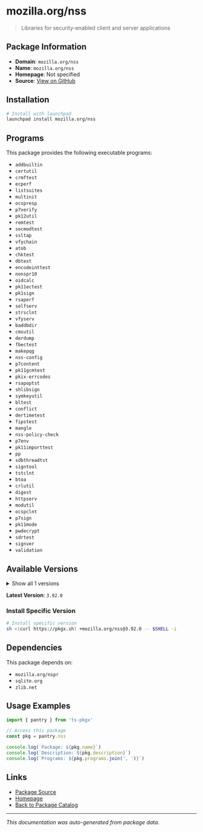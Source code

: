 # mozilla.org/nss

> Libraries for security-enabled client and server applications

## Package Information

- **Domain**: `mozilla.org/nss`
- **Name**: `mozilla.org/nss`
- **Homepage**: Not specified
- **Source**: [View on GitHub](https://github.com/pkgxdev/pantry/tree/main/projects/mozilla.org/nss/package.yml)

## Installation

```bash
# Install with launchpad
launchpad install mozilla.org/nss
```

## Programs

This package provides the following executable programs:

- `addbuiltin`
- `certutil`
- `crmftest`
- `ecperf`
- `listsuites`
- `multinit`
- `ocspresp`
- `p7verify`
- `pk12util`
- `remtest`
- `secmodtest`
- `ssltap`
- `vfychain`
- `atob`
- `chktest`
- `dbtest`
- `encodeinttest`
- `nonspr10`
- `oidcalc`
- `pk11ectest`
- `pk1sign`
- `rsaperf`
- `selfserv`
- `strsclnt`
- `vfyserv`
- `baddbdir`
- `cmsutil`
- `derdump`
- `fbectest`
- `makepqg`
- `nss-config`
- `p7content`
- `pk11gcmtest`
- `pkix-errcodes`
- `rsapoptst`
- `shlibsign`
- `symkeyutil`
- `bltest`
- `conflict`
- `dertimetest`
- `fipstest`
- `mangle`
- `nss-policy-check`
- `p7env`
- `pk11importtest`
- `pp`
- `sdbthreadtst`
- `signtool`
- `tstclnt`
- `btoa`
- `crlutil`
- `digest`
- `httpserv`
- `modutil`
- `ocspclnt`
- `p7sign`
- `pk11mode`
- `pwdecrypt`
- `sdrtest`
- `signver`
- `validation`

## Available Versions

<details>
<summary>Show all 1 versions</summary>

- `3.92.0`

</details>

**Latest Version**: `3.92.0`

### Install Specific Version

```bash
# Install specific version
sh <(curl https://pkgx.sh) +mozilla.org/nss@3.92.0 -- $SHELL -i
```

## Dependencies

This package depends on:

- `mozilla.org/nspr`
- `sqlite.org`
- `zlib.net`

## Usage Examples

```typescript
import { pantry } from 'ts-pkgx'

// Access this package
const pkg = pantry.nss

console.log(`Package: ${pkg.name}`)
console.log(`Description: ${pkg.description}`)
console.log(`Programs: ${pkg.programs.join(', ')}`)
```

## Links

- [Package Source](https://github.com/pkgxdev/pantry/tree/main/projects/mozilla.org/nss/package.yml)
- [Homepage](#)
- [Back to Package Catalog](../package-catalog.md)

---

*This documentation was auto-generated from package data.*
